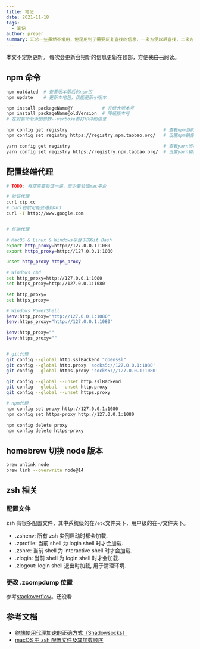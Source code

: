 ```yaml
---
title: 笔记
date: 2021-11-18
tags:
  - 笔记
author: preper
summary: 汇总一些虽然不常用，但是用到了需要反复查找的信息，一来方便以后查找，二来方便记忆。
---
```


本文不定期更新。
每次会更新会把新的信息更新在顶部，方便~~我自己~~阅读。

## npm 命令

```bash
npm outdated  # 查看版本落后的npm包
npm update    # 更新本地包，仅能更新小版本

npm install packageName@Y           # 升级大版本号
npm install packageName@oldVersion  # 降级版本号
# 在安装命令添加参数--verbose看打印详细信息

npm config get registry                                    # 查看npm当前镜像源
npm config set registry https://registry.npm.taobao.org/   # 设置npm镜像源为淘宝镜像

yarn config get registry                                   # 查看yarn当前镜像源
yarn config set registry https://registry.npm.taobao.org/  # 设置yarn镜像源为淘宝镜像
```

## 配置终端代理

```bash
# TODO: 有空需要验证一遍，至少要验证mac平台

# 验证代理
curl cip.cc
# curl谷歌可能会遇到403
curl -I http://www.google.com


# 终端代理

# MacOS & Linux & Windows平台下的Git Bash
export http_proxy=http://127.0.0.1:1080
export https_proxy=http://127.0.0.1:1080

unset http_proxy https_proxy

# Windows cmd
set http_proxy=http://127.0.0.1:1080
set https_proxy=http://127.0.0.1:1080

set http_proxy=
set https_proxy=

# Windows PowerShell
$env:http_proxy="http://127.0.0.1:1080"
$env:https_proxy="http://127.0.0.1:1080"

$env:http_proxy=""
$env:https_proxy=""


# git代理
git config --global http.sslBackend "openssl"
git config --global http.proxy 'socks5://127.0.0.1:1080'
git config --global https.proxy 'socks5://127.0.0.1:1080'

git config --global --unset http.sslBackend
git config --global --unset http.proxy
git config --global --unset https.proxy

# npm代理
npm config set proxy http://127.0.0.1:1080
npm config set https-proxy http://127.0.0.1:1080

npm config delete proxy
npm config delete https-proxy
```

## homebrew 切换 node 版本

```bash
brew unlink node
brew link --overwrite node@14
```

## zsh 相关

### 配置文件

zsh 有很多配置文件，其中系统级的在`/etc`文件夹下，用户级的在`~/`文件夹下。

* .zshenv:   所有 zsh 实例启动时都会加载.
* .zprofile: 当前 shell 为 login shell 时才会加载.
* .zshrc:    当前 shell 为 interactive shell 时才会加载.
* .zlogin:   当前 shell 为 login shell 时才会加载.
* .zlogout:  login shell 退出时加载, 用于清理环境.

### 更改 .zcompdump 位置

参考[stackoverflow](https://stackoverflow.com/questions/47745184/)。~~还没看~~

## 参考文档
* [终端使用代理加速的正确方式（Shadowsocks）](https://segmentfault.com/a/1190000039686752)
* [macOS 中 zsh 配置文件及其加载顺序](https://wangxiz.site/blog/posts/zsh-startup-and-shotdown-files/)
